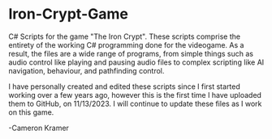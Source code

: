 # Iron-Crypt-Game
C# Scripts for the game "The Iron Crypt".
These scripts comprise the entirety of the working C# programming done for the videogame.
As a result, the files are a wide range of programs, from simple things such as audio control
like playing and pausing audio files to complex scripting like AI navigation, behaviour, and pathfinding control.

I have personally created and edited these scripts since I first started working over a few years ago, however this
is the first time I have uploaded them to GitHub, on 11/13/2023. I will continue to update these files as I
work on this game.

-Cameron Kramer
